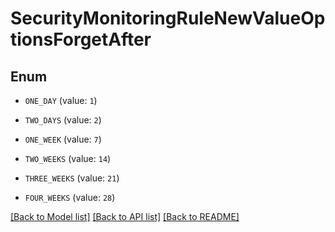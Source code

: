 # SecurityMonitoringRuleNewValueOptionsForgetAfter

## Enum


* `ONE_DAY` (value: `1`)

* `TWO_DAYS` (value: `2`)

* `ONE_WEEK` (value: `7`)

* `TWO_WEEKS` (value: `14`)

* `THREE_WEEKS` (value: `21`)

* `FOUR_WEEKS` (value: `28`)


[[Back to Model list]](../README.md#documentation-for-models) [[Back to API list]](../README.md#documentation-for-api-endpoints) [[Back to README]](../README.md)


